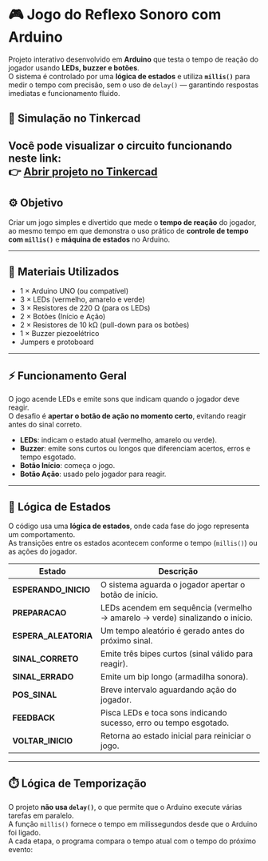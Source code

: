 # 🎮 Jogo do Reflexo Sonoro com Arduino

Projeto interativo desenvolvido em **Arduino** que testa o tempo de reação do jogador usando **LEDs, buzzer e botões**.  
O sistema é controlado por uma **lógica de estados** e utiliza **`millis()`** para medir o tempo com precisão, sem o uso de `delay()` — garantindo respostas imediatas e funcionamento fluido.

## 🧠 Simulação no Tinkercad

Você pode visualizar o circuito funcionando neste link:  
👉 [Abrir projeto no Tinkercad](https://www.tinkercad.com/things/6Q60RMs4SJj/editel?returnTo=%2Fdashboard%2Fdesigns%2Fcircuits&sharecode=m9eEt35gdRKDnU15XUrHEOM4VYlVYqU15QRz42yo8h8)
---

## ⚙️ Objetivo

Criar um jogo simples e divertido que mede o **tempo de reação** do jogador, ao mesmo tempo em que demonstra o uso prático de **controle de tempo com `millis()`** e **máquina de estados** no Arduino.

---

## 🔩 Materiais Utilizados

- 1 × Arduino UNO (ou compatível)
- 3 × LEDs (vermelho, amarelo e verde)
- 3 × Resistores de 220 Ω (para os LEDs)
- 2 × Botões (Início e Ação)
- 2 × Resistores de 10 kΩ (pull-down para os botões)
- 1 × Buzzer piezoelétrico
- Jumpers e protoboard

---

## ⚡ Funcionamento Geral

O jogo acende LEDs e emite sons que indicam quando o jogador deve reagir.  
O desafio é **apertar o botão de ação no momento certo**, evitando reagir antes do sinal correto.

- **LEDs**: indicam o estado atual (vermelho, amarelo ou verde).  
- **Buzzer**: emite sons curtos ou longos que diferenciam acertos, erros e tempo esgotado.  
- **Botão Início**: começa o jogo.
- **Botão Ação**: usado pelo jogador para reagir.

---

## 🧠 Lógica de Estados

O código usa uma **lógica de estados**, onde cada fase do jogo representa um comportamento.  
As transições entre os estados acontecem conforme o tempo (`millis()`) ou as ações do jogador.

| Estado | Descrição |
|--------|------------|
| **ESPERANDO_INICIO** | O sistema aguarda o jogador apertar o botão de início. |
| **PREPARACAO** | LEDs acendem em sequência (vermelho → amarelo → verde) sinalizando o início. |
| **ESPERA_ALEATORIA** | Um tempo aleatório é gerado antes do próximo sinal. |
| **SINAL_CORRETO** | Emite três bipes curtos (sinal válido para reagir). |
| **SINAL_ERRADO** | Emite um bip longo (armadilha sonora). |
| **POS_SINAL** | Breve intervalo aguardando ação do jogador. |
| **FEEDBACK** | Pisca LEDs e toca sons indicando sucesso, erro ou tempo esgotado. |
| **VOLTAR_INICIO** | Retorna ao estado inicial para reiniciar o jogo. |

---

## ⏱️ Lógica de Temporização

O projeto **não usa `delay()`**, o que permite que o Arduino execute várias tarefas em paralelo.  
A função `millis()` fornece o tempo em milissegundos desde que o Arduino foi ligado.  
A cada etapa, o programa compara o tempo atual com o tempo do próximo evento:
